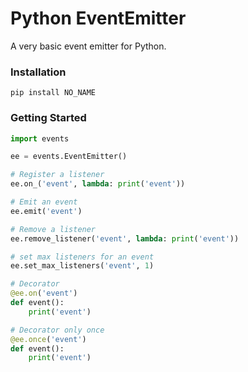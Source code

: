 # Python EventEmitter

A very basic event emitter for Python.

### Installation

`pip install NO_NAME`

### Getting Started

```python
import events

ee = events.EventEmitter()

# Register a listener
ee.on_('event', lambda: print('event'))

# Emit an event
ee.emit('event')

# Remove a listener
ee.remove_listener('event', lambda: print('event'))

# set max listeners for an event
ee.set_max_listeners('event', 1)

# Decorator
@ee.on('event')
def event():
    print('event')

# Decorator only once
@ee.once('event')
def event():
    print('event')
```

